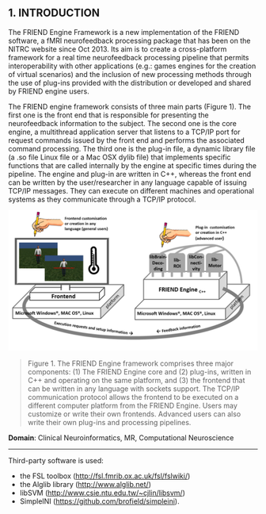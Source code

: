 ## 1. INTRODUCTION


The FRIEND Engine Framework is a new implementation of the FRIEND software, a fMRI neurofeedback processing package that has been on the NITRC website since Oct 2013. Its aim is to create a cross-platform framework for a real time neurofeedback processing pipeline that permits interoperability with other applications (e.g.: games engines for the creation of virtual scenarios) and the inclusion of new processing methods through the use of plug-ins provided with the distribution or developed and shared by FRIEND engine users.


The FRIEND engine framework consists of three main parts (Figure 1). The first one is the front end that is responsible for presenting the neurofeedback information to the subject. The second one is the core engine, a multithread application server that listens to a TCP/IP port for request commands issued by the front end and performs the associated command processing. The third one is the plug-in file, a dynamic library file (a .so file Linux file or a Mac OSX dylib file) that implements specific functions that are called internally by the engine at specific times during the pipeline. The engine and plug-in are written in C++, whereas the front end can be written by the user/researcher in any language capable of issuing TCP/IP messages. They can execute on different machines and operational systems as they communicate through a TCP/IP protocol.

![Figure 1](imgs/figure-1.png)

> Figure 1. The FRIEND Engine framework comprises three major components: (1) The FRIEND Engine core and (2) plug-ins, written in C++ and operating on the same platform, and (3) the frontend that can be written in any language with sockets support. The TCP/IP communication protocol allows the frontend to be executed on a different computer platform from the FRIEND Engine. Users may customize or write their own frontends. Advanced users can also write their own plug-ins and processing pipelines.

**Domain**: Clinical Neuroinformatics, MR, Computational Neuroscience

____


Third-party software is used: 

* the FSL toolbox (http://fsl.fmrib.ox.ac.uk/fsl/fslwiki/)
* the Alglib library (http://www.alglib.net/)
* libSVM (http://www.csie.ntu.edu.tw/~cjlin/libsvm/)
* SimpleINI (https://github.com/brofield/simpleini).
